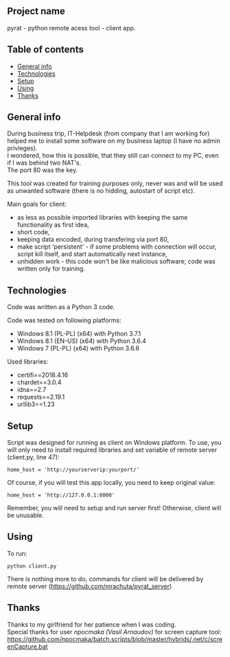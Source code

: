 ## Project name
pyrat - python remote acess tool - client app.

## Table of contents
* [General info](#general-info)
* [Technologies](#technologies)
* [Setup](#setup)
* [Using](#using)
* [Thanks](#thanks)

## General info
During business trip, IT-Helpdesk (from company that I am working for) helped me to install some software on my business laptop (I have no admin privleges).  
I wondered, how this is possible, that they still can connect to my PC, even if I was behind two NAT's.   
The port 80 was the key.

This tool was created for training purposes only, never was and will be used as unwanted software (there is no hidding, autostart of script etc).

Main goals for client:

* as less as possible imported libraries with keeping the same functionality as first idea,  
* short code,  
* keeping data encoded, during transfering via port 80,  
* make script 'persistent' - if some problems with connection will occur, script kill itself, and start automatically next instance,  
* unhidden work - this code won't be like malicious software; code was written only for training.

## Technologies
Code was written as a Python 3 code.

Code was tested on following platforms:
* Windows 8.1 (PL-PL) (x64) with Python 3.7.1
* Windows 8.1 (EN-US) (x64) with Python 3.6.4
* Windows 7 (PL-PL) (x64) with Python 3.6.6

Used libraries:
* certifi==2018.4.16
* chardet==3.0.4
* idna==2.7
* requests==2.19.1
* urllib3==1.23

## Setup

Script was designed for running as client on Windows platform.
To use, you will only need to install required libraries and set variable of remote server (client.py, line 47):

```
home_host = 'http://yourserverip:yourport/'
```

Of course, if you will test this app locally, you need to keep original value:

```
home_host = 'http://127.0.0.1:8000'
```

Remember, you will need to setup and run server first! Otherwise, client will be unusable.

## Using

To run:

```
python client.py
```

There is nothing more to do, commands for client will be delivered by remote server (https://github.com/mrachuta/pyrat_server)

## Thanks

Thanks to my girlfriend for her patience when I was coding.  
Special thanks for user *npocmaka (Vasil Arnaudov)* for screen capture tool:  
https://github.com/npocmaka/batch.scripts/blob/master/hybrids/.net/c/screenCapture.bat
